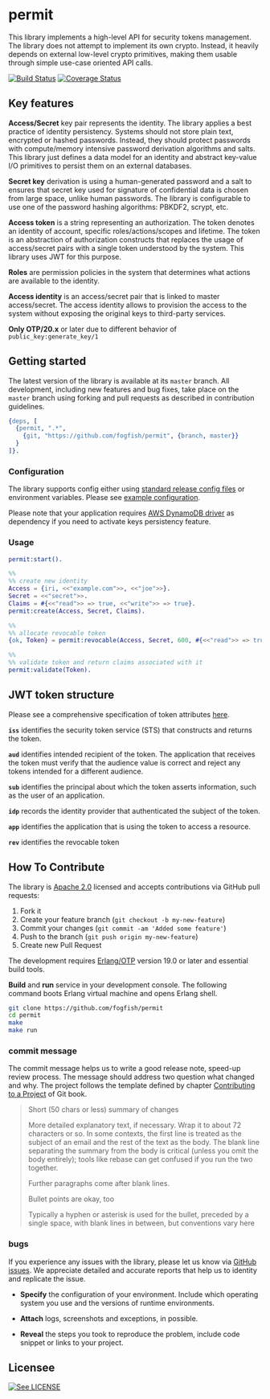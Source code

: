 # permit

This library implements a high-level API for security tokens management. The library does not attempt to implement its own crypto. Instead, it heavily depends on external low-level crypto primitives, making them usable through simple use-case oriented API calls.

[![Build Status](https://secure.travis-ci.org/fogfish/permit.svg?branch=master)](http://travis-ci.org/fogfish/permit)
[![Coverage Status](https://coveralls.io/repos/github/fogfish/permit/badge.svg?branch=master)](https://coveralls.io/github/fogfish/permit?branch=master)


## Key features 

**Access/Secret** key pair represents the identity. The library applies a best practice of identity persistency. Systems should not store plain text, encrypted or hashed passwords. Instead, they should protect passwords with compute/memory intensive password derivation algorithms and salts. This library just defines a data model for an identity and abstract key-value I/O primitives to persist them on an external databases.

**Secret key** derivation is using a human-generated password and a salt to ensures that secret key used for signature of confidential data is chosen from large space, unlike human passwords. The library is configurable to use one of the password hashing algorithms: PBKDF2, scrypt, etc.
 
**Access token** is a string representing an authorization. The token denotes an identity of account, specific roles/actions/scopes and lifetime. The token is an abstraction of authorization constructs that replaces the usage of access/secret pairs with a single token understood by the system. This library uses JWT for this purpose.

**Roles** are permission policies in the system that determines what actions are available to the identity.

**Access identity** is an access/secret pair that is linked to master access/secret. The access identity allows to provision the access to the system without exposing the original keys to third-party services.  

**Only OTP/20.x** or later due to different behavior of `public_key:generate_key/1`

## Getting started

The latest version of the library is available at its `master` branch. All development, including new features and bug fixes, take place on the `master` branch using forking and pull requests as described in contribution guidelines.

```erlang
{deps, [
  {permit, ".*",
    {git, "https://github.com/fogfish/permit", {branch, master}}
  }
]}.
```

### Configuration

The library supports config either using [standard release config files](http://erlang.org/doc/man/config.html) or environment variables. Please see [example configuration](priv/app.config).

Please note that your application requires [AWS DynamoDB driver](https://github.com/fogfish/ddb) as dependency if you need to activate keys persistency feature.

### Usage

```erlang
permit:start().

%%
%% create new identity
Access = {iri, <<"example.com">>, <<"joe">>}.
Secret = <<"secret">>.
Claims = #{<<"read">> => true, <<"write">> => true}.
permit:create(Access, Secret, Claims).

%%
%% allocate revocable token
{ok, Token} = permit:revocable(Access, Secret, 600, #{<<"read">> => true}).

%%
%% validate token and return claims associated with it
permit:validate(Token).
```

## JWT token structure

Please see a comprehensive specification of token attributes [here](https://docs.microsoft.com/en-us/azure/active-directory/develop/id-tokens). 

**`iss`** identifies the security token service (STS) that constructs and returns the token.

**`aud`** identifies intended recipient of the token. The application that receives the token must verify that the audience value is correct and reject any tokens intended for a different audience. 

**`sub`** identifies the principal about which the token asserts information, such as the user of an application.

**`idp`** records the identity provider that authenticated the subject of the token.

**`app`** identifies the application that is using the token to access a resource. 

**`rev`**  identifies the revocable token 


## How To Contribute

The library is [Apache 2.0](LICENSE) licensed and accepts contributions via GitHub pull requests:

1. Fork it
2. Create your feature branch (`git checkout -b my-new-feature`)
3. Commit your changes (`git commit -am 'Added some feature'`)
4. Push to the branch (`git push origin my-new-feature`)
5. Create new Pull Request

The development requires [Erlang/OTP](http://www.erlang.org/downloads) version 19.0 or later and essential build tools.

**Build** and **run** service in your development console. The following command boots Erlang virtual machine and opens Erlang shell.

```bash
git clone https://github.com/fogfish/permit
cd permit
make
make run
```

### commit message

The commit message helps us to write a good release note, speed-up review process. The message should address two question what changed and why. The project follows the template defined by chapter [Contributing to a Project](http://git-scm.com/book/ch5-2.html) of Git book.

>
> Short (50 chars or less) summary of changes
>
> More detailed explanatory text, if necessary. Wrap it to about 72 characters or so. In some contexts, the first line is treated as the subject of an email and the rest of the text as the body. The blank line separating the summary from the body is critical (unless you omit the body entirely); tools like rebase can get confused if you run the two together.
> 
> Further paragraphs come after blank lines.
> 
> Bullet points are okay, too
> 
> Typically a hyphen or asterisk is used for the bullet, preceded by a single space, with blank lines in between, but conventions vary here
>
>

### bugs

If you experience any issues with the library, please let us know via [GitHub issues](https://github.com/fogfish/permit/issue). We appreciate detailed and accurate reports that help us to identity and replicate the issue. 

* **Specify** the configuration of your environment. Include which operating system you use and the versions of runtime environments. 

* **Attach** logs, screenshots and exceptions, in possible.

* **Reveal** the steps you took to reproduce the problem, include code snippet or links to your project.


## Licensee

[![See LICENSE](https://img.shields.io/github/license/fogfish/permit.svg?style=for-the-badge)](LICENSE)
